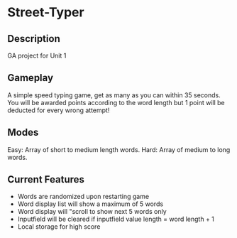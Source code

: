 # Street-Typer
## Description
GA project for Unit 1

## Gameplay
A simple speed typing game, get as many as you can within 35 seconds. You will be awarded points according to the word length but 1 point will be deducted for every wrong attempt!

## Modes
Easy: Array of short to medium length words.
Hard: Array of medium to long words.

## Current Features
- Words are randomized upon restarting game
- Word display list will show a maximum of 5 words
- Word display will "scroll to show next 5 words only
- Inputfield will be cleared if inputfield value length = word length + 1
- Local storage for high score

